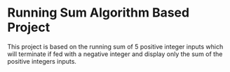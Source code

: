 # Running Sum Algorithm Based Project

This project is based on the running sum of 5 positive integer inputs which  
will terminate if fed with a negative integer and display only the sum of the  
positive integers inputs.
